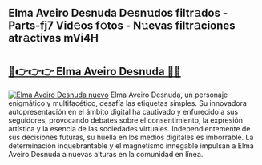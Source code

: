 ## Elma Aveiro Desnuda D𝚎sn𝚞dos filtr𝚊dos - Parts-fj7 Vid𝚎os f𝚘tos - N𝚞evas filtr𝚊ciones atr𝚊ctivas mVi4H

# <h2><a href="http://mb6hd5.tromn.icu/?c=Elma+Aveiro+Desnuda">🔗👉👉👉 Elma Aveiro Desnuda 🔗🔗</a></h2>

[![Elma Aveiro Desnuda nuevo](https://i.imgur.com/pEAQMta.gif)](http://mb6hd5.tromn.icu/?c=Elma+Aveiro+Desnuda)
Elma Aveiro Desnuda, un personaje enigmático y multifacético, desafía las etiquetas simples. Su innovadora autopresentación en el ámbito digital ha cautivado y enfurecido a sus seguidores, provocando debates sobre el consentimiento, la expresión artística y la esencia de las sociedades virtuales. Independientemente de sus decisiones futuras, su huella en los medios digitales es imborrable. La determinación inquebrantable y el magnetismo innegable impulsan a Elma Aveiro Desnuda a nuevas alturas en la comunidad en línea.
